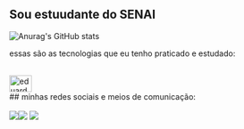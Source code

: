 ## Sou estuudante do SENAI


![Anurag's GitHub stats](https://github-readme-stats.vercel.app/api?username=EduardoIsaiasdosSantos&show_icons=true&theme=tokyonight)

essas são as tecnologias que eu tenho praticado e estudado:

<div style="display: inline_block"><br>
<img align="center" alt="eduardo-js" height="30"
width="40"
<img src="https://cdn.jsdelivr.net/gh/devicons/devicon@latest/icons/javascript/javascript-original.svg" />
<div>          
##
minhas redes sociais e meios de comunicação:
<div style="display: inline_block"><br>
 <a href="https://www.instagram.com/login/?next=%2F&quot; target="_blank"><img src="https://img.shields.io/badge/Instagram-E4405F?style=for-the-badge&logo=instagram&logoColor=white"></a&gt;
 <a href = "ex.exemplo@gmail.com"><img src="https://img.shields.io/badge/-Gmail-%23333?style=for-the-badge&logo=gmail&logoColor=white&quot; target="_blank"></a>
  <a href="https://www.linkedin.com/nomequalquer-6a1aa3219&quot; target="_blank"><img src="https://img.shields.io/badge/-LinkedIn-%230077B5?style=for-the-badge&logo=linkedin&logoColor=white&quot; target="_blank"></a>
  </div>
